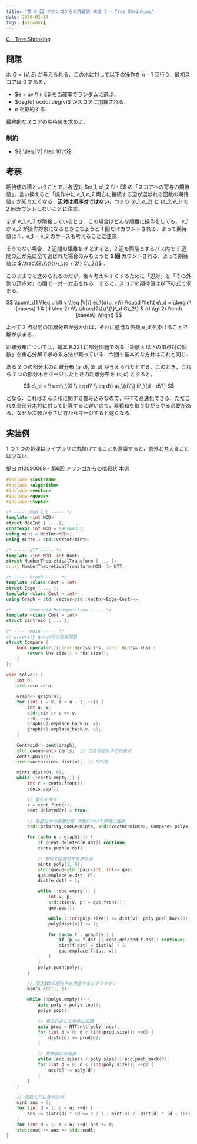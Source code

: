 ```yaml
---
title: "第 6 回 ドワンゴからの挑戦状 本選 C - Tree Shrinking"
date: 2020-02-14
tags: [atcoder]
---
```


[C - Tree Shrinking](https://atcoder.jp/contests/dwacon6th-final/tasks/dwacon6th_final_c)

## 問題

木 $G = (V, E)$ が与えられる．この木に対して以下の操作を $n - 1$ 回行う．最初スコアは $0$ である．

- $e = uv \\in E$ を当確率でランダムに選ぶ．
- $deg(u) \\cdot deg(v)$ がスコアに加算される．
- $e$ を縮約する．

最終的なスコアの期待値を求めよ．

### 制約

- $2 \\leq |V| \\leq 10\^5$

## 考察

期待値の積ということで，各辺対 $e\_1, e\_2 \\in E$ の「スコアへの寄与の期待値」，言い換えると「操作中に $e\_1, e\_2$ 両方に接続する辺が選ばれる回数の期待値」が知りたくなる．**辺対は順序対ではない**，つまり $(e\_1, e\_2)$ と $(e\_2, e\_1)$ で 2 回カウントしないことに注意．

まず $e\_1, e\_2$ が隣接しているとき．この場合はどんな順番に操作をしても， $e\_1$ か $e\_2$ が操作対象になるときにちょうど 1 回だけカウントされる．よって期待値は $1$ ．$e\_1 = e\_2$ のケースも考えることに注意．

そうでない場合．2 辺間の距離を $d$ とすると，2 辺を両端とするパス内で 2 辺間の辺が先に全て選ばれた場合のみちょうど **2 回** カウントされる．よって期待値は $\\frac\{2\}\{\{\}\_\{d + 2\} C\_2\}$ ．

このままでも進められるのだが，後々考えやすくするために「辺対」と「その外側の頂点対」の間で一対一対応を作る．すると，スコアの期待値は以下の式で求まる．

$$
\\sum\_\{1 \\leq u \\lt v \\leq |V|\} e\_\{d(u, v)\} \\quad
\\left(
   e\_d =
   \\begin\{cases\}
       1                  & (d \\leq 2) \\\\
       \\frac\{2\}\{\{\}\_d C\_2\} & (d \\gt 2)
   \\end\{cases\}
\\right)
$$

よって 2 点対間の距離分布が分かれば，それに適当な係数 $e\_d$ を掛けることで解が求まる．

距離分布については，蟻本 P.321 に部分問題である「距離 $k$ 以下の頂点対の個数」を重心分解で求める方法が載っている．今回も基本的な方針はこれと同じ．

ある 2 つの部分木の距離分布 $(a\_d), (b\_d)$ が与えられたとする．このとき，これら 2 つの部分木をマージしたときの距離分布を $(c\_d)$ とすると，

$$
c\_d = \\sum\_\{0 \\leq d\' \\leq d\} a\_\{d\'\} b\_\{d - d\'\}
$$

となる．これはまんま和に関する畳み込みなので，**FFT**で高速化できる．ただこれを全部分木対に対して計算すると遅いので，累積和を取りながらやる必要がある．なぜか次数が小さい方からマージすると速くなる．

## 実装例

1 つ 1 つの処理はライブラリに丸投げすることを意識すると，意外と考えることは少ない．

[提出 #10090069 - 第6回 ドワンゴからの挑戦状 本選](https://atcoder.jp/contests/dwacon6th-final/submissions/10090069)

```cpp
#include <iostream>
#include <algorithm>
#include <vector>
#include <queue>
#include <tuple>

/* ----- Mod Int ----- */
template <int MOD>
struct ModInt { ... };
constexpr int MOD = 998244353;
using mint = ModInt<MOD>;
using mints = std::vector<mint>;

/* ----- NTT ----- */
template <int MOD, int Root>
struct NumberTheoreticalTransform { ... };
const NumberTheoreticalTransform<MOD, 3> NTT;

/* ----- Graph ----- */
template <class Cost = int>
struct Edge { ... };
template <class Cost = int>
using Graph = std::vector<std::vector<Edge<Cost>>>;

/* ----- Centroid Decomposition ----- */
template <class Cost = int>
struct Centroid { ... };

/* ----- main ----- */
// priority queue用の比較関数
struct Compare {
    bool operator()(const mints& lhs, const mints& rhs) {
        return lhs.size() > rhs.size();
    }
};

void solve() {
    int n;
    std::cin >> n;

    Graph<> graph(n);
    for (int i = 0; i < n - 1; ++i) {
        int u, v;
        std::cin >> u >> v;
        --u, --v;
        graph[u].emplace_back(u, v);
        graph[v].emplace_back(v, u);
    }

    Centroid<> cent(graph);
    std::queue<int> cents;  // 次見る部分木の代表点
    cents.push(0);
    std::vector<int> dist(n);  // BFS用

    mints distr(n, 0);
    while (!cents.empty()) {
        int r = cents.front();
        cents.pop();

        // 重心を探す
        r = cent.find(r);
        cent.deleted[r] = true;

        // 各部分木の距離分布 次数について昇順に格納
        std::priority_queue<mints, std::vector<mints>, Compare> polys;

        for (auto e : graph[r]) {
            if (cent.deleted[e.dst]) continue;
            cents.push(e.dst);

            // BFSで距離分布を求める
            mints poly(1, 0);
            std::queue<std::pair<int, int>> que;
            que.emplace(e.dst, r);
            dist[e.dst] = 1;

            while (!que.empty()) {
                int v, p;
                std::tie(v, p) = que.front();
                que.pop();

                while ((int)poly.size() <= dist[v]) poly.push_back(0);
                poly[dist[v]] += 1;

                for (auto f : graph[v]) {
                    if (p == f.dst || cent.deleted[f.dst]) continue;
                    dist[f.dst] = dist[v] + 1;
                    que.emplace(f.dst, v);
                }
            }
            polys.push(poly);
        }

        // 頂点数1の部分木を用意するとやりやすい
        mints acc(1, 1);

        while (!polys.empty()) {
            auto poly = polys.top();
            polys.pop();

            // 畳み込みして全体に加算
            auto prod = NTT.ntt(poly, acc);
            for (int d = 0; d < (int)prod.size(); ++d) {
                distr[d] += prod[d];
            }

            // 累積和にも加算
            while (acc.size() < poly.size()) acc.push_back(0);
            for (int d = 0; d < (int)poly.size(); ++d) {
                acc[d] += poly[d];
            }
        }
    }

    // 係数と共に畳み込み
    mint ans = 0;
    for (int d = 1; d < n; ++d) {
        ans += distr[d] * (d <= 2 ? 1 : mint(4) / (mint(d) * (d - 1)));
    }
    for (int d = 1; d < n; ++d) ans *= d;
    std::cout << ans << std::endl;
}
```

